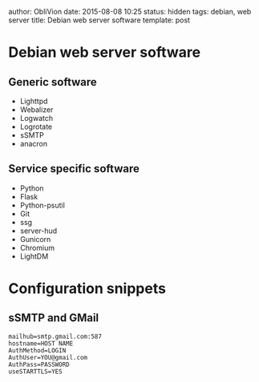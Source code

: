 author: ObliVion
date: 2015-08-08 10:25
status: hidden
tags: debian, web server
title: Debian web server software
template: post

Debian web server software
==========================

Generic software
---------------

 * Lighttpd
 * Webalizer
 * Logwatch
 * Logrotate
 * sSMTP
 * anacron
  
Service specific software
-------------------------
 * Python
 * Flask
 * Python-psutil
 * Git
 * ssg
 * server-hud
 * Gunicorn
 * Chromium
 * LightDM

Configuration snippets
======================

sSMTP and GMail
---------------

	mailhub=smtp.gmail.com:587
	hostname=HOST NAME
	AuthMethod=LOGIN
	AuthUser=YOU@gmail.com
	AuthPass=PASSWORD
	useSTARTTLS=YES
